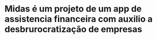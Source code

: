 # Midas é um projeto de um app de assistencia financeira com auxilio a desbrurocratização de empresas

